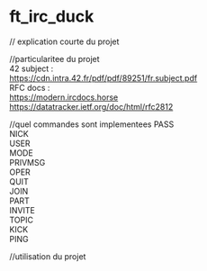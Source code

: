 # ft_irc_duck

// explication courte du projet

//particularitee du projet  
42 subject :  
https://cdn.intra.42.fr/pdf/pdf/89251/fr.subject.pdf  
RFC docs :  
https://modern.ircdocs.horse  
https://datatracker.ietf.org/doc/html/rfc2812  

//quel commandes sont implementees
PASS  
NICK  
USER  
MODE  
PRIVMSG  
OPER  
QUIT  
JOIN  
PART  
INVITE  
TOPIC  
KICK  
PING  

//utilisation du projet
